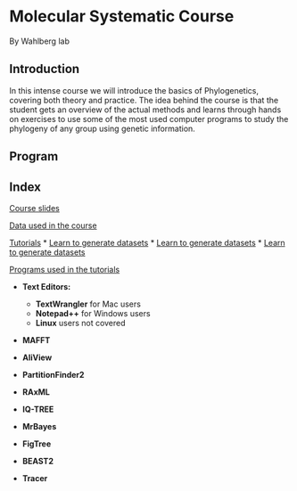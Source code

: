 # **Molecular Systematic Course**

By Wahlberg lab

## **Introduction**

In this intense course we will introduce the basics of Phylogenetics, covering both theory and practice. The idea behind the course is that the student gets an overview of the actual methods and learns through hands on exercises to use some of the most used computer programs to study the phylogeny of any group using genetic information.

## **Program**



## **Index**

[Course slides](../../tree/master/Lectures)

[Data used in the course](../../tree/master/Data/)

[Tutorials](../../tree/master/Tutorials/)
	* [Learn to generate datasets](../../tree/master/Tutorials/1.DatasetManipulation/)
	* [Learn to generate datasets](../../tree/master/Tutorials/1.DatasetManipulation/)
	* [Learn to generate datasets](../../tree/master/Tutorials/1.DatasetManipulation/)

[Programs used in the tutorials](../../tree/master/Software/)
  * **Text Editors:**
   	- **TextWrangler** for Mac users
   	- **Notepad++** for Windows users
   	- **Linux** users not covered

 * **MAFFT**

 * **AliView**

 * **PartitionFinder2**

 * **RAxML**

 * **IQ-TREE**

 * **MrBayes**
	
 * **FigTree**

 * **BEAST2**

 * **Tracer**

